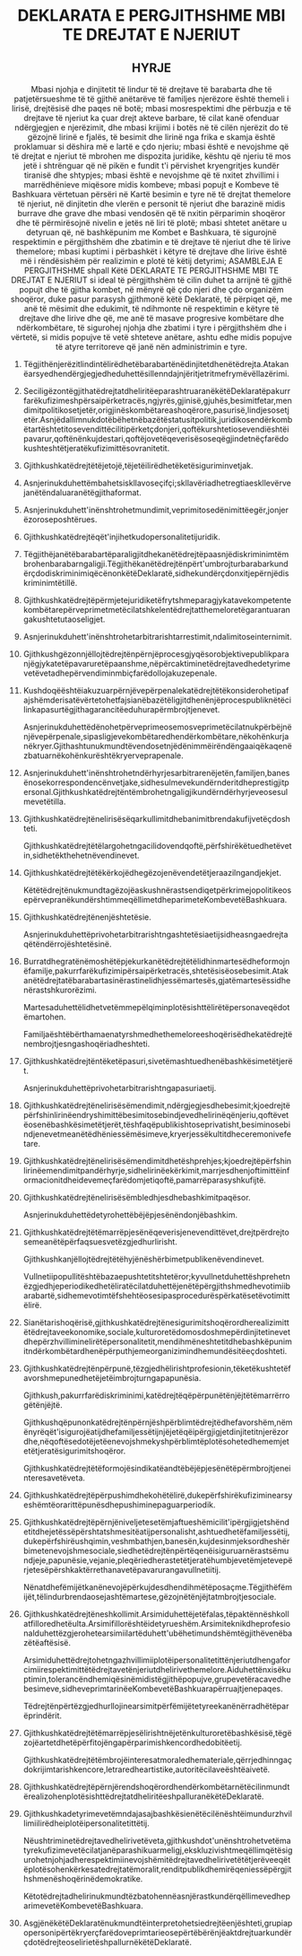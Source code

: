 <h1 align='center'>DEKLARATA E PERGJITHSHME MBI TE DREJTAT E NJERIUT</h1>
<h2 align='center'>HYRJE</h2>
<p align='center'>Mbasi njohja e dinjitetit të lindur të të drejtave të barabarta dhe të patjetërsueshme të të gjithë anëtarëve të familjes njerëzore është themeli i lirisë, drejtësisë dhe paqes në botë;
mbasi mosrespektimi dhe përbuzja e të drejtave të njeriut ka çuar drejt akteve barbare, të cilat kanë ofenduar ndërgjegjen e njerëzimit, dhe mbasi krijimi i botës në të cilën njerëzit do të gëzojnë lirinë e fjalës, të besimit dhe lirinë nga frika e skamja është proklamuar si dëshira më e lartë e çdo njeriu;
mbasi është e nevojshme që të drejtat e njeriut të mbrohen me dispozita juridike, kështu që njeriu të mos jetë i shtrënguar që në pikën e fundit t'i përvishet kryengritjes kundër tiranisë dhe shtypjes;
mbasi është e nevojshme që të nxitet zhvillimi i marrëdhënieve miqësore midis kombeve;
mbasi popujt e Kombeve të Bashkuara vërtetuan përsëri në Kartë besimin e tyre në të drejtat themelore të njeriut, në dinjitetin dhe vlerën e personit të njeriut dhe barazinë midis burrave dhe grave dhe mbasi vendosën që të nxitin përparimin shoqëror dhe të përmirësojnë nivelin e jetës në liri të plotë;
mbasi shtetet anëtare u detyruan që, në bashkëpunim me Kombet e Bashkuara, të sigurojnë respektimin e përgjithshëm dhe zbatimin e të drejtave të njeriut dhe të lirive themelore;
mbasi kuptimi i përbashkët i këtyre të drejtave dhe lirive është më i rëndësishëm për realizimin e plotë të këtij detyrimi;
ASAMBLEJA E PERGJITHSHME shpall Këtë DEKLARATE TE PERGJITHSHME MBI TE DREJTAT E NJERIUT si ideal të përgjithshëm të cilin duhet ta arrijnë të gjithë popujt dhe të gjitha kombet, në mënyrë që çdo njeri dhe çdo organizëm shoqëror, duke pasur parasysh gjithmonë këtë Deklaratë, të përpiqet që, me anë të mësimit dhe edukimit, të ndihmonte në respektimin e këtyre të drejtave dhe lirive dhe që, me anë të masave progresive kombëtare dhe ndërkombëtare, të sigurohej njohja dhe zbatimi i tyre i përgjithshëm dhe i vërtetë, si midis popujve të vetë shteteve anëtare, ashtu edhe midis popujve të atyre territoreve që janë nën administrimin e tyre.</p>
<ol>
  <li>
    <p>Tëgjithënjerëzitlindintëlirëdhetëbarabartënëdinjitetdhenëtëdrejta.Atakanëarsyedhendërgjegjedheduhettësillenndajnjëritjetritmefrymëvëllazërimi.</p>
  </li>
  <li>
    <p>SeciligëzontëgjithatëdrejtatdheliritëeparashtruaranëkëtëDeklaratëpakurrfarëkufizimeshpërsaipërketracës,ngjyrës,gjinisë,gjuhës,besimitfetar,mendimitpolitikosetjetër,origjinëskombëtareashoqërore,pasurisë,lindjesosetjetër.Asnjëdallimnukdotëbëhetnëbazëtëstatusitpolitik,juridikosendërkombëtartështetitosevendittëcilitipërketçdonjeri,qoftëkurshtetiosevendiështëipavarur,qoftënënkujdestari,qoftëjovetëqeverisësoseqëgjindetnëçfarëdokushteshtëtjeratëkufizimittësovranitetit.</p>
  </li>
  <li>
    <p>Gjithkushkatëdrejtëtëjetojë,tëjetëilirëdhetëketësiguriminvetjak.</p>
  </li>
  <li>
    <p>Asnjerinukduhettëmbahetsiskllavoseçifçi;skllavëriadhetregtiaeskllevërvejanëtëndaluaranëtëgjithaformat.</p>
  </li>
  <li>
    <p>Asnjerinukduhett'inënshtrohetmundimit,veprimitosedënimittëegër,jonjerëzoroseposhtërues.</p>
  </li>
  <li>
    <p>Gjithkushkatëdrejtëqët'injihetkudopersonalitetijuridik.</p>
  </li>
  <li>
    <p>Tëgjithëjanëtëbarabartëparaligjitdhekanëtëdrejtëpaasnjëdiskriminimtëmbrohenbarabarngaligji.Tëgjithëkanëtëdrejtënpërt'umbrojturbarabarkundërçdodiskriminimiqëcënonkëtëDeklaratë,sidhekundërçdonxitjepërnjëdiskriminimtëtillë.</p>
  </li>
  <li>
    <p>Gjithkushkatëdrejtëpërmjetejuridiketëfrytshmeparagjykatavekompetentekombëtarepërveprimetmetëcilatshkelentëdrejtatthemeloretëgarantuarangakushtetutaoseligjet.</p>
  </li>
  <li>
    <p>Asnjerinukduhett'inënshtrohetarbitrarishtarrestimit,ndalimitoseinternimit.</p>
  </li>
  <li>
    <p>Gjithkushgëzonnjëllojtëdrejtënpërnjëprocesgjyqësorobjektivepublikparanjëgjykatetëpavaruretëpaanshme,nëpërcaktiminetëdrejtavedhedetyrimevetëvetadhepërvendiminmbiçfarëdollojakuzepenale.</p>
  </li>
  <li>
    <p>Kushdoqëështëiakuzuarpërnjëvepërpenalekatëdrejtëtëkonsiderohetipafajshëmderisatëvërtetohetfajsianëbazëtëligjitdhenënjëprocespubliknëtëcilinkapasurtëgjithagarancitëeduhurapërmbrojtjenevet.</p>
    <p>Asnjerinukduhettëdënohetpërveprimeosemosveprimetëcilatnukpërbëjnënjëvepërpenale,sipasligjevekombëtaredhendërkombëtare,nëkohënkurjanëkryer.Gjithashtunukmundtëvendosetnjëdënimmëirëndëngaaiqëkaqenëzbatuarnëkohënkurështëkryerveprapenale.</p>
  </li>
  <li>
    <p>Asnjerinukduhett'inënshtrohetndërhyrjesarbitrarenëjetën,familjen,banesënosekorrespondencënvetjake,sidhesulmevekundërnderitdheprestigjitpersonal.Gjithkushkatëdrejtëntëmbrohetngaligjikundërndërhyrjeveosesulmevetëtilla.</p>
  </li>
  <li>
    <p>Gjithkushkatëdrejtënelirisësëqarkullimitdhebanimitbrendakufijvetëçdoshteti.</p>
    <p>Gjithkushkatëdrejtëtëlargohetngacilidovendqoftë,përfshirëkëtuedhetëvetin,sidhetëkthehetnëvendinevet.</p>
  </li>
  <li>
    <p>Gjithkushkatëdrejtëtëkërkojëdhegëzojenëvendetëtjeraazilngandjekjet.</p>
    <p>KëtëtëdrejtënukmundtagëzojëaskushnërastsendiqetpërkrimejopolitikeosepërvepranëkundërshtimmeqëllimetdheparimeteKombevetëBashkuara.</p>
  </li>
  <li>
    <p>Gjithkushkatëdrejtënenjështetësie.</p>
    <p>Asnjerinukduhettëprivohetarbitrarishtngashtetësiaetijsidheasngaedrejtaqëtëndërrojështetësinë.</p>
  </li>
  <li>
    <p>Burratdhegratënëmoshëtëpjekurkanëtëdrejtëtëlidhinmartesëdheformojnëfamilje,pakurrfarëkufizimipërsaipërketracës,shtetësisëosebesimit.Atakanëtëdrejtatëbarabartasinërastinelidhjessëmartesës,gjatëmartesëssidhenërastshkurorëzimi.</p>
    <p>Martesaduhettëlidhetvetëmmepëlqiminplotësishttëlirëtëpersonaveqëdotëmartohen.</p>
    <p>Familjaështëbërthamaenatyrshmedhethemeloreeshoqërisëdhekatëdrejtënembrojtjesngashoqëriadheshteti.</p>
  </li>
  <li>
    <p>Gjithkushkatëdrejtëntëketëpasuri,sivetëmashtuedhenëbashkësimetëtjerët.</p>
    <p>Asnjerinukduhettëprivohetarbitrarishtngapasuriaetij.</p>
  </li>
  <li>
    <p>Gjithkushkatëdrejtënelirisësëmendimit,ndërgjegjesdhebesimit;kjoedrejtëpërfshinlirinëendryshimittëbesimitosebindjevedhelirinëqënjeriu,qoftëvetëosenëbashkësimetëtjerët,tëshfaqëpublikishtoseprivatisht,besiminosebindjenevetmeanëtëdhëniessëmësimeve,kryerjessëkultitdheceremonivefetare.</p>
  </li>
  <li>
    <p>Gjithkushkatëdrejtënelirisësëmendimitdhetëshprehjes;kjoedrejtëpërfshinlirinëemendimitpandërhyrje,sidhelirinëekërkimit,marrjesdhenjoftimittëinformacionitdheidevemeçfarëdomjetiqoftë,pamarrëparasyshkufijtë.</p>
  </li>
  <li>
    <p>Gjithkushkatëdrejtënelirisësëmbledhjesdhebashkimitpaqësor.</p>
    <p>Asnjerinukduhettëdetyrohettëbëjëpjesënëndonjëbashkim.</p>
  </li>
  <li>
    <p>Gjithkushkatëdrejtëtëmarrëpjesënëqeverisjenevendittëvet,drejtpërdrejtosemeanëtëpërfaqsuesvetëzgjedhurlirisht.</p>
    <p>Gjithkushkanjëllojtëdrejtëtëhyjënëshërbimetpublikenëvendinevet.</p>
    <p>Vullnetiipopullitështëbazaepushtetitshtetëror;kyvullnetduhettëshprehetnëzgjedhjeperiodikedhetëliratëcilatduhettëjenëtëpërgjithshmedhevotimiibarabartë,sidhemevotimtëfshehtëosesipasprocedurëspërkatësetëvotimittëlirë.</p>
  </li>
  <li>
    <p>Sianëtarishoqërisë,gjithkushkatëdrejtënesigurimitshoqërordherealizimittëtëdrejtaveekonomike,sociale,kulturoretëdomosdoshmepërdinjitetinevetdhepërzhvilliminelirëtëpersonalitetit,mendihmëneshtetitdhebashkëpunimitndërkombëtardhenëpërputhjemeorganizimindhemundësitëeçdoshteti.</p>
  </li>
  <li>
    <p>Gjithkushkatëdrejtënpërpunë,tëzgjedhëlirishtprofesionin,tëketëkushtetëfavorshmepunedhetëjetëimbrojturngapapunësia.</p>
    <p>Gjithkush,pakurrfarëdiskriminimi,katëdrejtëqëpërpunëtënjëjtëtëmarrërrogëtënjëjtë.</p>
    <p>Gjithkushqëpunonkatëdrejtënpërnjëshpërblimtëdrejtëdhefavorshëm,nëmënyrëqët'isigurojëatijdhefamiljessëtijnjëjetëqëipërgjigjetdinjitetitnjerëzordhe,nëqoftësedotëjetëenevojshmekyshpërblimtëplotësohetedhememjetetëtjeratësigurimitshoqëror.</p>
    <p>Gjithkushkatëdrejtëtëformojësindikatëandtëbëjëpjesënëtëpërmbrojtjeneinteresavetëveta.</p>
  </li>
  <li>
    <p>Gjithkushkatëdrejtëpërpushimdhekohëtëlirë,dukepërfshirëkufiziminearsyeshëmtëorarittëpunësdhepushiminepaguarperiodik.</p>
  </li>
  <li>
    <p>Gjithkushkatëdrejtëpërnjëniveljetesetëmjaftueshëmicilit'ipërgjigjetshëndetitdhejetëssëpërshtatshmesitëatijpersonalisht,ashtuedhetëfamiljessëtij,dukepërfshirëushqimin,veshmbathjen,banesën,kujdesinmjeksordheshërbimetenevojshmesociale,siedhetëdrejtënpërtëqenëisiguruarnërastsëmundjeje,papunësie,vejanie,pleqëriedherastetëtjeratëhumbjevetëmjetevepërjetesëpërshkaktërrethanavetëpavarurangavullnetiitij.</p>
    <p>Nënatdhefëmijëtkanënevojëpërkujdesdhendihmëtëposaçme.Tëgjithëfëmijët,tëlindurbrendaosejashtëmartese,gëzojnëtënjëjtatmbrojtjesociale.</p>
  </li>
  <li>
    <p>Gjithkushkatëdrejtëneshkollimit.Arsimiduhettëjetëfalas,tëpaktënnëshkollatfilloredhetëulta.Arsimifillorështëidetyrueshëm.Arsimiteknikdheprofesionalduhettëzgjerohetearsimiilartëduhett'ubëhetimundshëmtëgjithëvenëbazëtëaftësisë.</p>
    <p>Arsimiduhettëdrejtohetngazhvillimiiplotëipersonalitetittënjeriutdhengaforcimiirespektimittëtëdrejtavetënjeriutdhelirivethemelore.Aiduhettënxisëkuptimin,tolerancëndhemiqësinëmidistëgjithëpopujve,grupevetëracavedhebesimeve,sidheveprimtarinëeKombevetëBashkuarapërruajtjenepaqes.</p>
    <p>Tëdrejtënpërtëzgjedhurllojinearsimitpërfëmijëtetyreekanënërradhëtëparëprindërit.</p>
  </li>
  <li>
    <p>Gjithkushkatëdrejtëtëmarrëpjesëlirishtnëjetënkulturoretëbashkësisë,tëgëzojëartetdhetëpërfitojëngapërparimishkencordhedobitëetij.</p>
    <p>Gjithkushkatëdrejtëtëmbrojëinteresatmoraledhemateriale,qërrjedhinngaçdokrijimtarishkencore,letraredheartistike,autoritëcilaveështëaivetë.</p>
  </li>
  <li>
    <p>GjithkushkatëdrejtëpërnjërendshoqërordhendërkombëtarnëtëcilinmundtërealizohenplotësishttëdrejtatdheliritëeshpalluranëkëtëDeklaratë.</p>
  </li>
  <li>
    <p>Gjithkushkadetyrimevetëmndajasajbashkësienëtëcilënështëimundurzhvillimiilirëdheiplotëipersonalitetittëtij.</p>
    <p>Nëushtriminetëdrejtavedhelirivetëveta,gjithkushdot'unënshtrohetvetëmatyrekufizimevetëcilatjanëparashikuarmeligj,ekskluzivishtmeqëllimqëtësigurohetnjohjadherespektimiinevojshëmitëdrejtavedhelirivetëtëtjerëveeqëtëplotësohenkërkesatedrejtatëmoralit,renditpublikdhemirëqeniessëpërgjithshmenëshoqërinëdemokratike.</p>
    <p>KëtotëdrejtadhelirinukmundtëzbatohennëasnjërastkundërqëllimevedheparimevetëKombevetëBashkuara.</p>
  </li>
  <li>
    <p>AsgjënëkëtëDeklaratënukmundtëinterpretohetsiedrejtëenjështeti,grupiapopersonipërtëkryerçfarëdoveprimtarieosepërtëbërënjëaktdrejtuarkundërçdotëdrejteoselirietëshpallurnëkëtëDeklaratë.</p>
  </li>
</ol>
